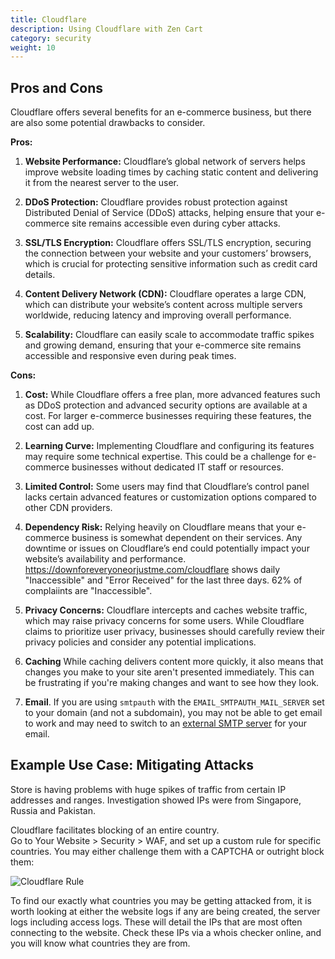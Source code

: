 ```yaml
---
title: Cloudflare 
description: Using Cloudflare with Zen Cart 
category: security
weight: 10
---
```


## Pros and Cons
Cloudflare offers several benefits for an e-commerce business, but there are also some potential drawbacks to consider.

**Pros:**

1. **Website Performance:** Cloudflare’s global network of servers helps improve website loading times by caching static content and delivering it from the nearest server to the user.

2. **DDoS Protection:** Cloudflare provides robust protection against Distributed Denial of Service (DDoS) attacks, helping ensure that your e-commerce site remains accessible even during cyber attacks.

3. **SSL/TLS Encryption:** Cloudflare offers SSL/TLS encryption, securing the connection between your website and your customers’ browsers, which is crucial for protecting sensitive information such as credit card details.

4. **Content Delivery Network (CDN):** Cloudflare operates a large CDN, which can distribute your website’s content across multiple servers worldwide, reducing latency and improving overall performance.

5. **Scalability:** Cloudflare can easily scale to accommodate traffic spikes and growing demand, ensuring that your e-commerce site remains accessible and responsive even during peak times.

**Cons:**

1. **Cost:** While Cloudflare offers a free plan, more advanced features such as DDoS protection and advanced security options are available at a cost. For larger e-commerce businesses requiring these features, the cost can add up.

2. **Learning Curve:** Implementing Cloudflare and configuring its features may require some technical expertise. This could be a challenge for e-commerce businesses without dedicated IT staff or resources.

3. **Limited Control:** Some users may find that Cloudflare’s control panel lacks certain advanced features or customization options compared to other CDN providers.

4. **Dependency Risk:** Relying heavily on Cloudflare means that your e-commerce business is somewhat dependent on their services. Any downtime or issues on Cloudflare’s end could potentially impact your website’s availability and performance.  https://downforeveryoneorjustme.com/cloudflare shows daily "Inaccessible" and "Error Received" for the last three days.  62% of complaiints are "Inaccessible".

5. **Privacy Concerns:** Cloudflare intercepts and caches website traffic, which may raise privacy concerns for some users. While Cloudflare claims to prioritize user privacy, businesses should carefully review their privacy policies and consider any potential implications.

6. **Caching** While caching delivers content more quickly, it also means that changes you make to your site aren't presented immediately.  This can be frustrating if you're making changes and want to see how they look.

7. **Email**.  If you are using `smtpauth` with the `EMAIL_SMTPAUTH_MAIL_SERVER` set to your domain (and not a subdomain), you may not be able to get email to work and may need to switch to an [external SMTP server](/user/email/external_smtp_servers/) for your email. 

## Example Use Case: Mitigating Attacks

Store is having problems with huge spikes of traffic from certain IP addresses and ranges.  Investigation showed IPs were from Singapore, Russia and Pakistan. 

Cloudflare facilitates blocking of an entire country.  
Go to Your Website > Security > WAF, and set up a custom rule for specific countries. 
You may either challenge them with a CAPTCHA or outright block them:

![Cloudflare Rule](/images/cloudflare_rule.jpg)

To find our exactly what countries you may be getting attacked from, it is worth looking at either the website logs if any are being created, the server logs including access logs.  These will detail the IPs that are most often connecting to the website. Check these IPs via a whois checker online, and you will know what countries they are from. 

